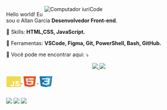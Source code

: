 <img src="https://raw.githubusercontent.com/MicaelliMedeiros/micaellimedeiros/master/image/computer-illustration.png" min-width="400px" max-width="400px" width="400px" align="right" alt="Computador iuriCode">

<p align="left"> 
  Hello world! Eu sou o Allan Garcia <strong>Desenvolvedor Front-end</strong>.<br>
 
</p>

<p align="left">
  🦄 Skills: <strong>HTML,CSS, JavaScript.</strong>
</p>

<p align="left">
  💼 Ferramentas: <strong>VSCode, Figma, Git, PowerShell, Bash, GitHub.</strong>
</p>

<p align="left">
  💌 Você pode me encontrar aqui: ⤵️
</p>

<div align="center">
  <a href="https://github.com/allanfsgarcia">
  <img height="180em" src="https://github-readme-stats.vercel.app/api?username=allanfsgarcia&show_icons=true&theme=dracula&include_all_commits=true&count_private=true"/>
  <img height="180em" src="https://github-readme-stats.vercel.app/api/top-langs/?username=allanfsgarcia&layout=compact&langs_count=7&theme=dracula"/>
</div>


<div style="display: inline_block"><br>
  <img align="center" alt="Rafa-Js" height="30" width="40" src="https://raw.githubusercontent.com/devicons/devicon/master/icons/javascript/javascript-plain.svg">
  <img align="center" alt="Rafa-HTML" height="30" width="40" src="https://raw.githubusercontent.com/devicons/devicon/master/icons/html5/html5-original.svg">
  <img align="center" alt="Rafa-CSS" height="30" width="40" src="https://raw.githubusercontent.com/devicons/devicon/master/icons/css3/css3-original.svg">
  
  </div>

##
 
<div> 
    
  <a href="https://www.linkedin.com/in/allan-garcia-670b0538/" target="_blank"><img src="https://img.shields.io/badge/-LinkedIn-%230077B5?style=for-the-badge&logo=linkedin&logoColor=white" target="_blank"></a> 
  <a href = "mailto:allanyauch@gmail.com"><img src="https://img.shields.io/badge/-Gmail-%23333?style=for-the-badge&logo=gmail&logoColor=white" target="_blank"></a>
  <a href="https://instagram.com/allan.fsgarcia" target="_blank"><img src="https://img.shields.io/badge/-Instagram-%23E4405F?style=for-the-badge&logo=instagram&logoColor=white" target="_blank"></a>





